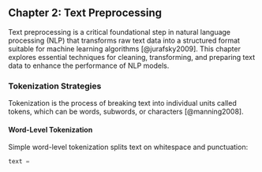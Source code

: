## Chapter 2: Text Preprocessing

Text preprocessing is a critical foundational step in natural language processing (NLP) that transforms raw text data into a structured format suitable for machine learning algorithms [@jurafsky2009]. This chapter explores essential techniques for cleaning, transforming, and preparing text data to enhance the performance of NLP models.

### Tokenization Strategies

Tokenization is the process of breaking text into individual units called tokens, which can be words, subwords, or characters [@manning2008]. 

#### Word-Level Tokenization
Simple word-level tokenization splits text on whitespace and punctuation:

```python
text = 